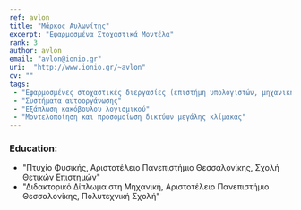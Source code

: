 ```yaml
---
ref: avlon
title: "Μάρκος Αυλωνίτης"
excerpt: "Εφαρμοσμένα Στοχαστικά Μοντέλα"
rank: 3
author: avlon
email: "avlon@ionio.gr"
uri:  "http://www.ionio.gr/~avlon"
cv: ""
tags:
 - "Εφαρμοσμένες στοχαστικές διεργασίες (επιστήμη υπολογιστών, μηχανική, περιβάλλον)"
 - "Συστήματα αυτοοργάνωσης"
 - "Εξάπλωση κακόβουλου λογισμικού"
 - "Μοντελοποίηση και προσομοίωση δικτύων μεγάλης κλίμακας"
---
```


### Education:
  - "Πτυχίο Φυσικής, Αριστοτέλειο Πανεπιστήμιο Θεσσαλονίκης, Σχολή Θετικών Επιστημών"
  - "Διδακτορικό Δίπλωμα στη Μηχανική, Αριστοτέλειο Πανεπιστήμιο Θεσσαλονίκης, Πολυτεχνική Σχολή"
